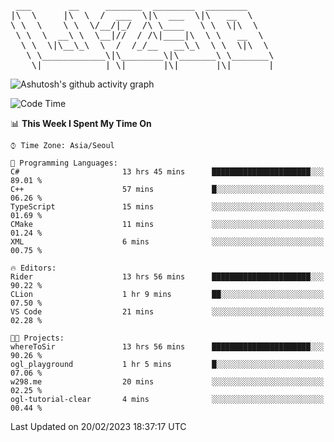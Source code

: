 <pre>
 ___       __     _______  ________  ________     
|\  \     |\  \  /  ___  \|\  ___  \|\   __  \    
\ \  \    \ \  \/__/|_/  /\ \____   \ \  \|\  \   
 \ \  \  __\ \  \__|//  / /\|____|\  \ \   __  \  
  \ \  \|\__\_\  \  /  /_/__   __\_\  \ \  \|\  \ 
   \ \____________\|\________\|\_______\ \_______\
    \|____________| \|_______|\|_______|\|_______|                                 
</pre>

![Ashutosh's github activity graph](https://github-readme-activity-graph.cyclic.app/graph?username=w298&theme=github-compact&hide_title=true&radius=8&area=true)

<!--START_SECTION:waka-->
![Code Time](http://img.shields.io/badge/Code%20Time-640%20hrs%202%20mins-blue)

📊 **This Week I Spent My Time On** 

```text
⌚︎ Time Zone: Asia/Seoul

💬 Programming Languages: 
C#                       13 hrs 45 mins      ██████████████████████░░░   89.01 % 
C++                      57 mins             █░░░░░░░░░░░░░░░░░░░░░░░░   06.26 % 
TypeScript               15 mins             ░░░░░░░░░░░░░░░░░░░░░░░░░   01.69 % 
CMake                    11 mins             ░░░░░░░░░░░░░░░░░░░░░░░░░   01.24 % 
XML                      6 mins              ░░░░░░░░░░░░░░░░░░░░░░░░░   00.75 % 

🔥 Editors: 
Rider                    13 hrs 56 mins      ██████████████████████░░░   90.22 % 
CLion                    1 hr 9 mins         ██░░░░░░░░░░░░░░░░░░░░░░░   07.50 % 
VS Code                  21 mins             ░░░░░░░░░░░░░░░░░░░░░░░░░   02.28 % 

🐱‍💻 Projects: 
whereToSir               13 hrs 56 mins      ██████████████████████░░░   90.26 % 
ogl_playground           1 hr 5 mins         █░░░░░░░░░░░░░░░░░░░░░░░░   07.06 % 
w298.me                  20 mins             ░░░░░░░░░░░░░░░░░░░░░░░░░   02.25 % 
ogl-tutorial-clear       4 mins              ░░░░░░░░░░░░░░░░░░░░░░░░░   00.44 % 

```


 Last Updated on 20/02/2023 18:37:17 UTC
<!--END_SECTION:waka-->
